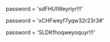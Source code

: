 










password = 'sdFHUIWeyriyr!!!'






password = 'xCHFweyf7yqw32r23r3#'

password = 'SLDKfhoqweyoquyr!!!'

